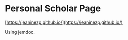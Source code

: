 # Personal Scholar Page

[https://jeaninezp.github.io/](https://jeaninezp.github.io/)

Using jemdoc.
